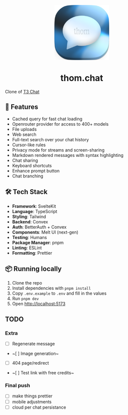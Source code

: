 <div align="center">
  <img src="static/favicon.png" alt="thom.chat" width="180" height="180">
  <h1>thom.chat</h1>
</div>

Clone of [T3 Chat](https://t3.chat/)

## 🚀 Features

- Cached query for fast chat loading
- Openrouter provider for access to 400+ models
- File uploads
- Web search
- Full-text search over your chat history
- Cursor-like rules
- Privacy mode for streams and screen-sharing
- Markdown rendered messages with syntax highlighting
- Chat sharing
- Keyboard shortcuts
- Enhance prompt button
- Chat branching

## 🛠️ Tech Stack

- **Framework**: SvelteKit
- **Language**: TypeScript
- **Styling**: Tailwind
- **Backend**: Convex
- **Auth**: BetterAuth + Convex
- **Components**: Melt UI (next-gen)
- **Testing**: Humans
- **Package Manager**: pnpm
- **Linting**: ESLint
- **Formatting**: Prettier

## 📦 Running locally

1. Clone the repo
2. Install dependencies with `pnpm install`
3. Copy `.env.example` to `.env` and fill in the values
4. Run `pnpm dev`
5. Open [http://localhost:5173](http://localhost:5173)

## TODO

### Extra

- [ ] Regenerate message
- ~[ ] Image generation~
- [ ] 404 page/redirect
- ~[ ] Test link with free credits~

### Final push

- [ ] make things prettier
- [ ] mobile adjustments
- [ ] cloud per chat persistance
